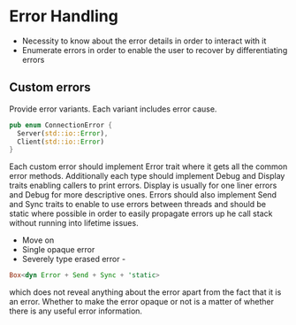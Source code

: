 # Error Handling

- Necessity to know about the error details in order to interact with it
- Enumerate errors in order to enable the user to recover by differentiating errors

## Custom errors

Provide error variants. Each variant includes error cause.

```rs
pub enum ConnectionError {
  Server(std::io::Error),
  Client(std::io::Error)
}
```

Each custom error should implement Error trait where it gets all the
common error methods. Additionally each type should implement Debug and Display traits
enabling callers to print errors. Display is usually for one liner errors and
Debug for more descriptive ones. Errors should also implement Send and Sync traits to
enable to use errors between threads and should be static where possible in
order to easily propagate errors up he call stack without running into lifetime
issues. 

- Move on
- Single opaque error
- Severely type erased error - 

```rs
Box<dyn Error + Send + Sync + 'static>
``` 

which does not reveal anything about the error apart from the fact that it is an error.
Whether to make the error opaque or not is a matter of whether there is any
useful error information.
